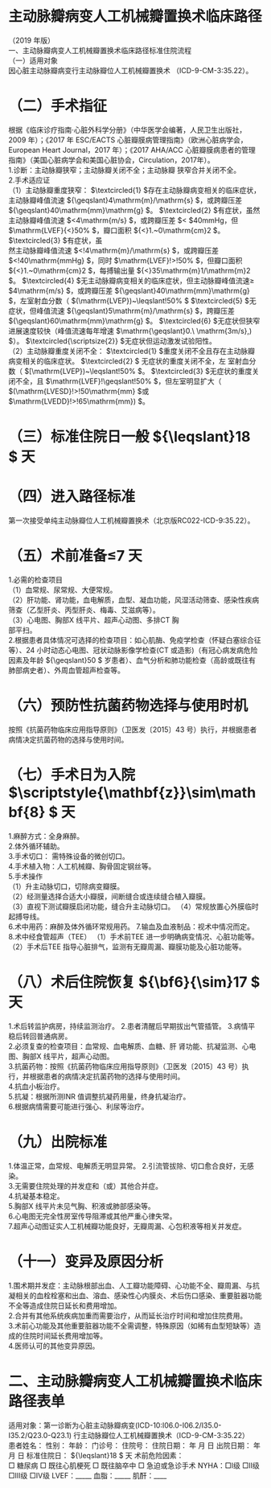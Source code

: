 # 主动脉瓣病变人工机械瓣置换术临床路径  
（2019 年版）  
一、主动脉瓣病变人工机械瓣置换术临床路径标准住院流程  
（一）适用对象  
因心脏主动脉瓣病变行主动脉瓣位人工机械瓣置换术 （ICD-9-CM-3:35.22）。  
# （二）手术指征  
根据《临床诊疗指南·心脏外科学分册》（中华医学会编著，人民卫生出版社，2009 年）；《2017 年 ESC/EACTS 心脏瓣膜病管理指南》（欧洲心脏病学会，European Heart Journal，2017 年）；《2017 AHA/ACC 心脏瓣膜病患者的管理指南》（美国心脏病学会和美国心脏协会，Circulation，2017年）。  
1.诊断：主动脉瓣狭窄；主动脉瓣关闭不全；主动脉瓣 狭窄合并关闭不全。  
2.手术适应证  
（1）主动脉瓣重度狭窄： $\textcircled{1} $存在主动脉瓣病变相关的临床症状，主动脉瓣峰值流速 ${\geqslant}4\mathrm{m}/\mathrm{s} $，或跨瓣压差 ${\geqslant}40\mathrm{mm}\mathrm{g} $。 $\textcircled{2} $有症状，虽然主动脉瓣峰值流速 $<4\mathrm{m/s} $，或跨瓣压差 $< $40mmHg，但 $\mathrm{LVEF}{<}50\% $，瓣口面积 ${<}1.~0\mathrm{cm}2 $。 $\textcircled{3} $有症状，虽  
然主动脉瓣峰值流速 $<\!4\mathrm{m}/\mathrm{s} $，或跨瓣压差 $<\!40\mathrm{mmHg} $，同时
$\mathrm{LVEF}\!>\!50\% $，但瓣口面积 ${<}1.~0\mathrm{cm}2 $，每搏输出量 ${<}35\mathrm{m}1/\mathrm{m}2 $。
$\textcircled{4} $无主动脉瓣病变相关的临床症状，但主动脉瓣峰值流速≥ $4\mathrm{m/s} $，或跨瓣压差 ${\geqslant}40\mathrm{mm}\mathrm{g} $，左室射血分数（ $(\mathrm{LVEP})~\leqslant\!50\% $ $\textcircled{5} $无症状，但峰值流速 ${\geqslant}5\mathrm{m}/\mathrm{s} $，跨瓣压差 ${\geqslant}60\mathrm{mm}\mathrm{g} $。 $\textcircled{6} $无症状但狭窄进展速度较快（峰值流速每年增速 $\mathrm{\geqslant}0.\ \mathrm{3m/s}\,) $）。 $\textcircled{\scriptsize{2}} $无症状但运动激发试验阳性。  
（2）主动脉瓣重度关闭不全： $\textcircled{1} $重度关闭不全且存在主动脉瓣病变相关的临床症状。 $\textcircled{2} $ 无症状的重度关闭不全，左 室射血分数（ $[\mathrm{LVEP})~\leqslant\!50\% $。 $\textcircled{3} $无症状的重度关闭不全，且 $\mathrm{LVEF}\!\geqslant\!50\% $，但左室明显扩大（ $(\mathrm{LVESD}\!>\!50\mathrm{mm} $或 $\mathrm{LVEDD}\!>\!65\mathrm{mm}) $。  
# （三）标准住院日一般 ${\leqslant}18 $ 天  
# （四）进入路径标准  
第一次接受单纯主动脉瓣位人工机械瓣置换术（北京版RC022-ICD-9:35.22）。  
# （五）术前准备≤7 天  
1.必需的检查项目  
（1）血常规、尿常规、大便常规。  
（2）肝功能、肾功能，血电解质，血型、凝血功能，风湿活动筛查、感染性疾病筛查（乙型肝炎、丙型肝炎、梅毒、艾滋病等）。  
（3）心电图、胸部X 线平片、超声心动图、多排CT 胸  
部平扫。  
2.根据患者具体情况可选择的检查项目：如心肌酶、免疫学检查（怀疑白塞综合征等）、24 小时动态心电图、冠状动脉影像学检查(CT 或造影)（有冠心病发病危险因素及年龄 ${\geqslant}50 $ 岁患者）、血气分析和肺功能检查（高龄或既往有肺部病史者）、外周血管超声检查等。  
# （六）预防性抗菌药物选择与使用时机  
按照《抗菌药物临床应用指导原则》（卫医发〔2015〕43 号）执行，并根据患者病情决定抗菌药物的选择与使用时间。  
# （七）手术日为入院 $\scriptstyle{\mathbf{z}}\sim\mathbf{8} $ 天  
1.麻醉方式：全身麻醉。  
2.体外循环辅助。  
3.手术切口： 需特殊设备的微创切口。  
4.手术植入物：人工机械瓣、胸骨固定钢丝等。  
5.手术操作  
（1）升主动脉切口，切除病变瓣膜。  
（2）经测量选择合适大小瓣膜，间断缝合或连续缝合植入瓣膜。  
（3）直视下测试瓣膜启闭功能，缝合升主动脉切口。 （4）常规放置心外膜临时起搏导线。  
6.术中用药：麻醉及体外循环常规用药。 7.输血及血液制品：视术中情况而定。 8.术中经食管超声（TEE） （1）手术前TEE 进一步明确病变情况、心脏功能等。  
（2）手术后TEE 指导心脏排气，监测有无瓣周漏、瓣膜功能及心脏功能等。  
# （八）术后住院恢复 ${\bf6}{\sim}17 $ 天  
1.术后转监护病房，持续监测治疗。 2.患者清醒后早期拔出气管插管。 3.病情平稳后转回普通病房。  
2.必须复查的检查项目：血常规、血电解质、血糖、肝 肾功能、抗凝监测、心电图、胸部X 线平片，超声心动图。  
3.抗菌药物：按照《抗菌药物临床应用指导原则》（卫医发〔2015〕43 号）执行，并根据患者的病情决定抗菌药物的选择与使用时间。  
4.抗血小板治疗。  
5.抗凝：根据所测INR 值调整抗凝药用量，终身抗凝治疗。  
6.根据病情需要可能进行强心、利尿等治疗。  
# （九）出院标准  
1.体温正常，血常规、电解质无明显异常。 2.引流管拔除、切口愈合良好，无感染。  
3.无需要住院处理的并发症和（或）其他合并症。  
4.抗凝基本稳定。  
5.胸部X 线平片未见气胸、积液或肺部感染等。  
6.心电图无完全性房室传导阻滞或其他严重心律失常。  
7.超声心动图证实人工机械瓣功能良好，无瓣周漏、心包积液等相关并发症。  
# （十一）变异及原因分析  
1.围术期并发症：主动脉根部出血、人工瓣功能障碍、心功能不全、瓣周漏、与抗凝相关的血栓栓塞和出血、溶血、感染性心内膜炎、术后伤口感染、重要脏器功能不全等造成住院日延长和费用增加。  
2.合并有其他系统疾病加重而需要治疗，从而延长治疗时间和增加住院费用。  
3.术前心功能及其他重要脏器功能不全需调整，特殊原因（如稀有血型短缺等）造成的住院时间延长费用增加等。  
4.医师认可的其他变异原因。  
# 二、主动脉瓣病变人工机械瓣置换术临床路径表单  
适用对象：第一诊断为心脏主动脉瓣病变(ICD-10:I06.0-I06.2/I35.0-I35.2/Q23.0-Q23.1) 行主动脉瓣位人工机械瓣置换术（ICD-9-CM-3:35.22）  
患者姓名：         性别：    年龄：    门诊号：       住院号：       住院日期：  年  月  日 出院日期：  年  月  日 标准住院日： ${\leqslant}18 $ 天 术前危险因素：  
□ 糖尿病   □ 既往心肌梗死   □ 既往脑卒中   □ 急迫或急诊手术    NYHA：□Ⅰ级  □Ⅱ级  □Ⅲ级  □Ⅳ级    LVEF：_____   血脂：_____  肌酐：____  
